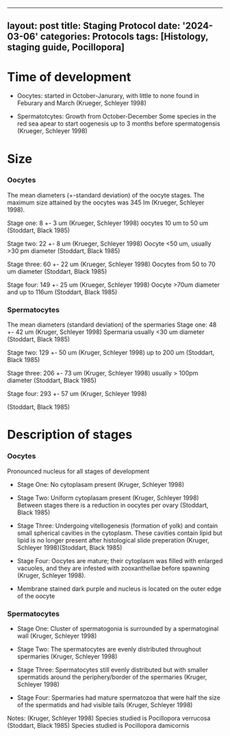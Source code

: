 
---
layout: post
title: Staging Protocol
date: '2024-03-06'
categories: Protocols
tags: [Histology, staging guide, Pocillopora]
---

# Time of development

- Oocytes: started in October-Janurary, with little to none found in Feburary and March (Krueger, Schleyer 1998)

- Spermatotcytes: Growth from October-December
Some species in the red sea apear to start oogenesis up to 3 months before spermatogensis (Krueger, Schleyer 1998)

# Size


### Oocytes
The mean diameters (+-standard deviation) of the oocyte stages. The maximum size attained by the oocytes was 345 lm (Krueger, Schleyer 1998). 

Stage one: 8 +- 3 um (Krueger, Schleyer 1998)
oocytes 10 um to 50 um (Stoddart, Black 1985)

Stage two: 22 +- 8 um (Krueger, Schleyer 1998)
Oocyte <50 um, usually >30 pm diameter (Stoddart, Black 1985)

Stage three: 60 +- 22 um (Krueger, Schleyer 1998)
Oocytes from 50 to 70 um diameter (Stoddart, Black 1985)

Stage four: 149 +- 25 um (Krueger, Schleyer 1998)
Oocyte >70um diameter and up to 116um (Stoddart, Black 1985)


### Spermatocytes 

The mean diameters (standard deviation) of the spermaries
Stage one:  48 +- 42 um (Kruger, Schleyer 1998)
Spermaria usually <30 um diameter (Stoddart, Black 1985)

Stage two: 129 +- 50 um (Kruger, Schleyer 1998)
up to 200 um (Stoddart, Black 1985)

Stage three: 206 +- 73 um (Kruger, Schleyer 1998)
usually > 100pm diameter (Stoddart, Black 1985)

Stage four: 293 +- 57 um (Kruger, Schleyer 1998)

(Stoddart, Black 1985)

# Description of stages

 

### Oocytes

Pronounced nucleus for all stages of development 

- Stage One: No cytoplasam present (Kruger, Schleyer 1998)


- Stage Two: Uniform cytoplasam present (Kruger, Schleyer 1998)  Between stages there is a reduction  in oocytes per ovary (Stoddart, Black 1985)


- Stage Three: Undergoing vitellogenesis (formation of yolk) and contain small spherical cavities in the cytoplasm. These cavities contain lipid but lipid is no longer present after histological slide preperation (Kruger, Schleyer 1998)(Stoddart, Black 1985)


- Stage Four: Oocytes are mature; their cytoplasm was filled with enlarged vacuoles, and they are infested with zooxanthellae before spawning (Kruger, Schleyer 1998).

 - Membrane stained dark purple and nucleus is located on the outer edge of the oocyte 



### Spermatocytes

- Stage One: Cluster of spermatogonia is surrounded by a spermatoginal wall (Kruger, Schleyer 1998)

- Stage Two: The spermatocytes are evenly distributed throughout spermaries (Kruger, Schleyer 1998)

- Stage Three: Spermatocytes still evenly distributed but with smaller spermatids around the periphery/border of the spermaries (Kruger, Schleyer 1998)

- Stage Four: Spermaries had mature spermatozoa that were half the size of the spermatids and had visible tails (Kruger, Schleyer 1998)



Notes:
(Kruger, Schleyer 1998) Species studied is Pocillopora verrucosa
(Stoddart, Black 1985) Species studied is Pocillopora damicornis 


